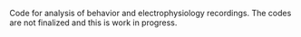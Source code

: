 Code for analysis of behavior and electrophysiology recordings. The codes are not finalized and this is work in progress. 
